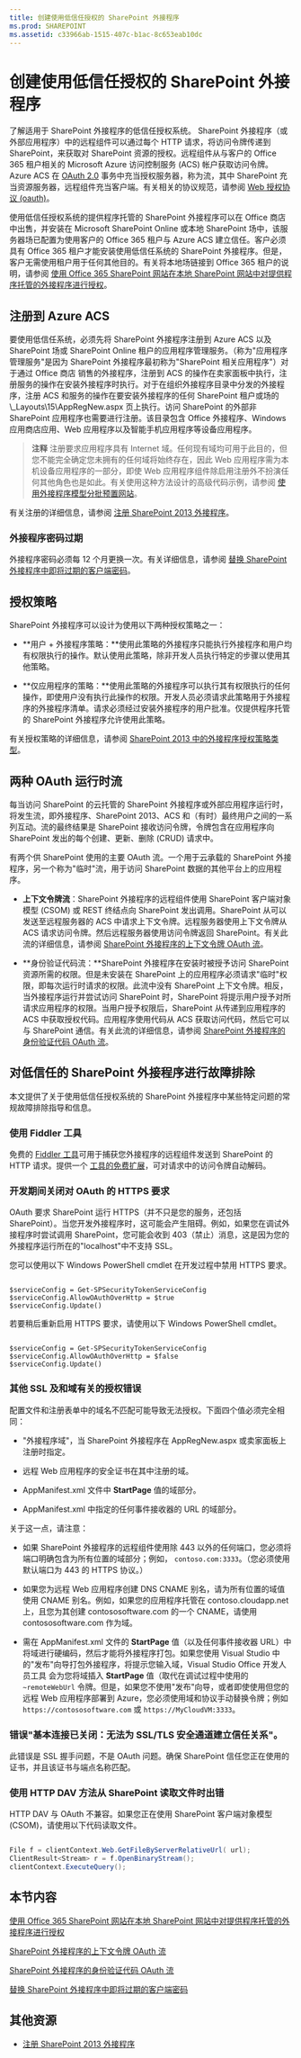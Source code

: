 ```yaml
---
title: 创建使用低信任授权的 SharePoint 外接程序
ms.prod: SHAREPOINT
ms.assetid: c33966ab-1515-407c-b1ac-8c653eab10dc
---
```



# 创建使用低信任授权的 SharePoint 外接程序
了解适用于 SharePoint 外接程序的低信任授权系统。
SharePoint 外接程序（或外部应用程序）中的远程组件可以通过每个 HTTP 请求，将访问令牌传递到 SharePoint，来获取对 SharePoint 资源的授权。远程组件从与客户的 Office 365 租户相关的 Microsoft Azure 访问控制服务 (ACS) 帐户获取访问令牌。Azure ACS 在  [OAuth 2.0](http://oauth.net/) 事务中充当授权服务器，称为流，其中 SharePoint 充当资源服务器，远程组件充当客户端。有关相关的协议规范，请参阅  [Web 授权协议 (oauth)](http://datatracker.ietf.org/doc/active/#oauth)。 
  
    
    

使用低信任授权系统的提供程序托管的 SharePoint 外接程序可以在 Office 商店中出售，并安装在 Microsoft SharePoint Online 或本地 SharePoint 场中，该服务器场已配置为使用客户的 Office 365 租户与 Azure ACS 建立信任。客户必须具有 Office 365 租户才能安装使用低信任系统的 SharePoint 外接程序。但是，客户无需使用租户用于任何其他目的。有关将本地场链接到 Office 365 租户的说明，请参阅 [使用 Office 365 SharePoint 网站在本地 SharePoint 网站中对提供程序托管的外接程序进行授权](use-an-office-365-sharepoint-site-to-authorize-provider-hosted-add-ins-on-an-on.md)。
## 注册到 Azure ACS
<a name="Registration"> </a>

要使用低信任系统，必须先将 SharePoint 外接程序注册到 Azure ACS 以及 SharePoint 场或 SharePoint Online 租户的应用程序管理服务。（称为"应用程序管理服务"是因为 SharePoint 外接程序最初称为"SharePoint 相关应用程序"）对于通过 Office 商店 销售的外接程序，注册到 ACS 的操作在卖家面板中执行，注册服务的操作在安装外接程序时执行。对于在组织外接程序目录中分发的外接程序，注册 ACS 和服务的操作在要安装外接程序的任何 SharePoint 租户或场的 \\_Layouts\\15\\AppRegNew.aspx 页上执行。访问 SharePoint 的外部非 SharePoint 应用程序也需要进行注册。该目录包含 Office 外接程序、Windows 应用商店应用、Web 应用程序以及智能手机应用程序等设备应用程序。
  
    
    

> **注释**
> 注册要求应用程序具有 Internet 域。任何现有域均可用于此目的，但您不能完全确定您未拥有的任何域将始终存在，因此 Web 应用程序需为本机设备应用程序的一部分，即使 Web 应用程序组件除启用注册外不扮演任何其他角色也是如此。有关使用这种方法设计的高级代码示例，请参阅 [使用外接程序模型分批预置网站](http://code.msdn.microsoft.com/Provision-sites-in-batches-fcf31bc6)。 
  
    
    

有关注册的详细信息，请参阅 [注册 SharePoint 2013 外接程序](register-sharepoint-add-ins-2013.md)。
  
    
    

### 外接程序密码过期

外接程序密码必须每 12 个月更换一次。有关详细信息，请参阅 [替换 SharePoint 外接程序中即将过期的客户端密码](replace-an-expiring-client-secret-in-a-sharepoint-add-in.md)。
  
    
    

## 授权策略
<a name="Policies"> </a>

SharePoint 外接程序可以设计为使用以下两种授权策略之一：
  
    
    

- **用户 + 外接程序策略：**使用此策略的外接程序只能执行外接程序和用户均有权限执行的操作。默认使用此策略，除非开发人员执行特定的步骤以使用其他策略。
    
  
- **仅应用程序的策略：**使用此策略的外接程序可以执行其有权限执行的任何操作，即使用户没有执行此操作的权限。开发人员必须请求此策略用于外接程序的外接程序清单。请求必须经过安装外接程序的用户批准。仅提供程序托管的 SharePoint 外接程序允许使用此策略。
    
  
有关授权策略的详细信息，请参阅  [SharePoint 2013 中的外接程序授权策略类型](add-in-authorization-policy-types-in-sharepoint-2013.md)。
  
    
    

## 两种 OAuth 运行时流
<a name="Flows"> </a>

每当访问 SharePoint 的云托管的 SharePoint 外接程序或外部应用程序运行时，将发生流，即外接程序、SharePoint 2013、ACS 和（有时）最终用户之间的一系列互动。流的最终结果是 SharePoint 接收访问令牌，令牌包含在应用程序向 SharePoint 发出的每个创建、更新、删除 (CRUD) 请求中。
  
    
    
有两个供 SharePoint 使用的主要 OAuth 流。一个用于云承载的 SharePoint 外接程序，另一个称为"临时"流，用于访问 SharePoint 数据的其他平台上的应用程序。
  
    
    

- **上下文令牌流**：SharePoint 外接程序的远程组件使用 SharePoint 客户端对象模型 (CSOM) 或 REST 终结点向 SharePoint 发出调用。SharePoint 从可以发送至远程服务器的 ACS 中请求上下文令牌。远程服务器使用上下文令牌从 ACS 请求访问令牌。然后远程服务器使用访问令牌返回 SharePoint。有关此流的详细信息，请参阅  [SharePoint 外接程序的上下文令牌 OAuth 流](context-token-oauth-flow-for-sharepoint-add-ins.md)。
    
  
- **身份验证代码流：**SharePoint 外接程序在安装时被授予访问 SharePoint 资源所需的权限。但是未安装在 SharePoint 上的应用程序必须请求"临时"权限，即每次运行时请求的权限。此流中没有 SharePoint 上下文令牌。相反，当外接程序运行并尝试访问 SharePoint 时，SharePoint 将提示用户授予对所请求应用程序的权限。当用户授予权限后，SharePoint 从传递到应用程序的 ACS 中获取授权代码。应用程序使用代码从 ACS 获取访问代码，然后它可以与 SharePoint 通信。有关此流的详细信息，请参阅  [SharePoint 外接程序的身份验证代码 OAuth 流](authorization-code-oauth-flow-for-sharepoint-add-ins.md)。
    
  

## 对低信任的 SharePoint 外接程序进行故障排除
<a name="Trouble"> </a>

本文提供了关于使用低信任授权系统的 SharePoint 外接程序中某些特定问题的常规故障排除指导和信息。
  
    
    

### 使用 Fiddler 工具

免费的  [Fiddler 工具](http://www.telerik.com/fiddler)可用于捕获您外接程序的远程组件发送到 SharePoint 的 HTTP 请求。提供一个 [工具的免费扩展](https://github.com/andrewconnell/SPOAuthFiddlerExt)，可对请求中的访问令牌自动解码。
  
    
    

### 开发期间关闭对 OAuth 的 HTTPS 要求
<a name="TurnOffHTTPRequirement"> </a>

OAuth 要求 SharePoint 运行 HTTPS（并不只是您的服务，还包括 SharePoint）。当您开发外接程序时，这可能会产生阻碍。例如，如果您在调试外接程序时尝试调用 SharePoint，您可能会收到 403（禁止）消息，这是因为您的外接程序运行所在的"localhost"中不支持 SSL。
  
    
    
您可以使用以下 Windows PowerShell cmdlet 在开发过程中禁用 HTTPS 要求。
  
    
    



```

$serviceConfig = Get-SPSecurityTokenServiceConfig
$serviceConfig.AllowOAuthOverHttp = $true
$serviceConfig.Update()

```

若要稍后重新启用 HTTPS 要求，请使用以下 Windows PowerShell cmdlet。
  
    
    



```

$serviceConfig = Get-SPSecurityTokenServiceConfig
$serviceConfig.AllowOAuthOverHttp = $false
$serviceConfig.Update()

```


### 其他 SSL 及和域有关的授权错误
<a name="DomainRelatedErrors"> </a>

配置文件和注册表单中的域名不匹配可能导致无法授权。下面四个值必须完全相同：
  
    
    

- "外接程序域"，当 SharePoint 外接程序在 AppRegNew.aspx 或卖家面板上注册时指定。
    
  
- 远程 Web 应用程序的安全证书在其中注册的域。
    
  
- AppManifest.xml 文件中 **StartPage** 值的域部分。
    
  
- AppManifest.xml 中指定的任何事件接收器的 URL 的域部分。
    
  
关于这一点，请注意：
  
    
    

- 如果 SharePoint 外接程序的远程组件使用除 443 以外的任何端口，您必须将端口明确包含为所有位置的域部分；例如，  `contoso.com:3333`。（您必须使用默认端口为 443 的 HTTPS 协议。）
    
  
- 如果您为远程 Web 应用程序创建 DNS CNAME 别名，请为所有位置的域值使用 CNAME 别名。例如，如果您的应用程序托管在 contoso.cloudapp.net 上，且您为其创建 contososoftware.com 的一个 CNAME，请使用 contososoftware.com 作为域。
    
  
- 需在 AppManifest.xml 文件的 **StartPage** 值（以及任何事件接收器 URL）中将域进行硬编码，然后才能将外接程序打包。如果您使用 Visual Studio 中的"发布"向导打包外接程序，将提示您输入域，Visual Studio Office 开发人员工具 会为您将域插入 **StartPage** 值（取代在调试过程中使用的 `~remoteWebUrl` 令牌。但是，如果您不使用"发布"向导，或者即使使用但您的远程 Web 应用程序部署到 Azure，您必须使用域和协议手动替换令牌；例如 `https://contososoftware.com` 或 `https://MyCloudVM:3333`。
    
  

### 错误"基本连接已关闭：无法为 SSL/TLS 安全通道建立信任关系"。
<a name="ErrorConnectionClosed"> </a>

此错误是 SSL 握手问题，不是 OAuth 问题。确保 SharePoint 信任您正在使用的证书，并且该证书与端点名称匹配。
  
    
    

### 使用 HTTP DAV 方法从 SharePoint 读取文件时出错
<a name="ErrorConnectionClosed"> </a>

HTTP DAV 与 OAuth 不兼容。如果您正在使用 SharePoint 客户端对象模型 (CSOM)，请使用以下代码读取文件。
  
    
    

```cs

File f = clientContext.Web.GetFileByServerRelativeUrl( url);
ClientResult<Stream> r = f.OpenBinaryStream();
clientContext.ExecuteQuery();

```


## 本节内容
<a name="Trouble"> </a>

 [使用 Office 365 SharePoint 网站在本地 SharePoint 网站中对提供程序托管的外接程序进行授权](use-an-office-365-sharepoint-site-to-authorize-provider-hosted-add-ins-on-an-on.md)
  
    
    
 [SharePoint 外接程序的上下文令牌 OAuth 流](context-token-oauth-flow-for-sharepoint-add-ins.md)
  
    
    
 [SharePoint 外接程序的身份验证代码 OAuth 流](authorization-code-oauth-flow-for-sharepoint-add-ins.md)
  
    
    
 [替换 SharePoint 外接程序中即将过期的客户端密码](replace-an-expiring-client-secret-in-a-sharepoint-add-in.md)
  
    
    

## 其他资源
<a name="FileName_AdditionalResources"> </a>


-  [注册 SharePoint 2013 外接程序](register-sharepoint-add-ins-2013.md)
    
  

